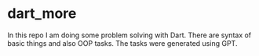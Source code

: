 # dart_more
In this repo I am doing some problem solving with Dart. There are syntax of basic things and also OOP tasks.
The tasks were generated using GPT. 
